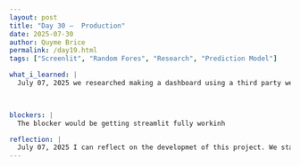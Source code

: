 ```yaml
---
layout: post
title: "Day 30 –  Production"
date: 2025-07-30
author: Quyme Brice
permalink: /day19.html
tags: ["Screenlit", "Random Fores", "Research", "Prediction Model"]

what_i_learned: |
  July 07, 2025 we researched making a dashboard using a third party website to host the code. We want to use "Streamlit" and "Plotly" to host our dashborad. Our code would be uploaded to GitHub. I was tasked to work on Stream lit, from there I can connect StreamLit to Github dirctly. This method may be esier for now, due to not having to make a dashboard from scratch. We talked about how we felt after the presentaion on Thursday. Everyone felt pretty good on they way the presented.

  

blockers: |
  The blocker would be getting streamlit fully workinh

reflection: |
  July 07, 2025 I can reflect on the developmet of this project. We stared from how can we create this model to now we making a dashboad that can be interactive for anyone to use. Our team I believe can reflect on our great development and process we took to make an successful project. This project brought out different sides to everyone that we all can reflect on. We are consistently trying to make ourselves better. This kind of development takes time. We being using our time wisely and continue to do so.
---
```

